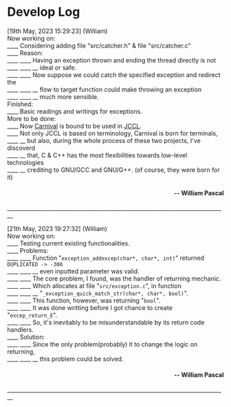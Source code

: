 # Develop Log

\[19th May, 2023 15:29:23\] (William)  
Now working on:  
____ Considering adding file "src/catcher.h" & file "src/catcher.c"  
____ Reason:  
____ ____ Having an exception thrown and ending the thread directly is not  
____ ____ __ ideal or safe.  
____ ____ Now suppose we could catch the specified exception and redirect
the  
____ ____ __ flow to target function could make throwing an exception  
____ ____ __ much more sensible.  
Finished:  
____ Basic readings and writings for exceptions.  
More to be done:  
____ Now [Carnival](https://github.com/WilliamPascal/Carnival) is bound to be
used in [JCCL](https://github.com/JackCraftTeam/JackCraftCommodoreLauncher).  
____ Not only JCCL is based on terminology, Carnival is born for terminals,  
____ __ but also, during the whole process of these two projects, I've
discoverd  
____ __ that, C & C++ has the most flexibilities towards low-level
technologies  
____ __ crediting to GNU/GCC and GNU/G++. (of course, they were born for it)

<h4 align="right">-- William Pascal</h4>
________________________________________________________________________________

\[21th May, 2023 19:27:32\] (William)  
Now working on:  
____ Testing current existing functionalities.  
____ Problems:  
____ ____ Function "`exception_addexcep(char*, char*, int)`" returned
`DUPLICATED -> -300`  
____ ____ __ even inputted parameter was valid.  
____ ____ The core problem, I found, was the handler of returning mechanic.  
____ ____ Which allocates at file "`src/exception.c`", in function  
____ ____ __ "`_exception_quick_match_str(char*, char*, bool)`".  
____ ____ This function, however, was returning "`bool`".  
____ ____ It was done writting before I got chance to create "`excep_return_E`".  
____ ____ So, it's inevitably to be misunderstandable by its return code handlers.  
____ Solution:  
____ ____ Since the only problem(probably) it to change the logic on returning,  
____ ____ __ this problem could be solved.  
<h4 align="right">-- William Pascal</h4>
________________________________________________________________________________
